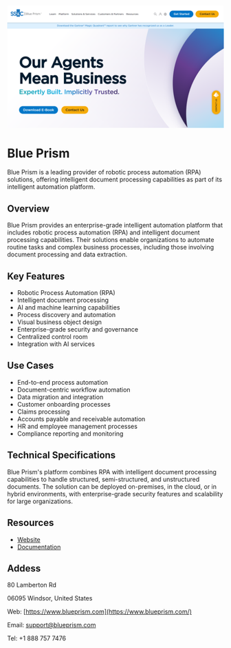 ![Blue Prism](assets\blue-prism.png)

# Blue Prism

Blue Prism is a leading provider of robotic process automation (RPA) solutions, offering intelligent document processing capabilities as part of its intelligent automation platform.

## Overview

Blue Prism provides an enterprise-grade intelligent automation platform that includes robotic process automation (RPA) and intelligent document processing capabilities. Their solutions enable organizations to automate routine tasks and complex business processes, including those involving document processing and data extraction.

## Key Features

- Robotic Process Automation (RPA)
- Intelligent document processing
- AI and machine learning capabilities
- Process discovery and automation
- Visual business object design
- Enterprise-grade security and governance
- Centralized control room
- Integration with AI services

## Use Cases

- End-to-end process automation
- Document-centric workflow automation
- Data migration and integration
- Customer onboarding processes
- Claims processing
- Accounts payable and receivable automation
- HR and employee management processes
- Compliance reporting and monitoring

## Technical Specifications

Blue Prism's platform combines RPA with intelligent document processing capabilities to handle structured, semi-structured, and unstructured documents. The solution can be deployed on-premises, in the cloud, or in hybrid environments, with enterprise-grade security features and scalability for large organizations.

## Resources

- [Website](https://www.blueprism.com)
- [Documentation](https://www.blueprism.com/resources)

## Addess

80 Lamberton Rd

06095 Windsor, United States

Web: [https://www.blueprism.com](https://www.blueprism.com/)

Email: support@blueprism.com

Tel: +1 888 757 7476
